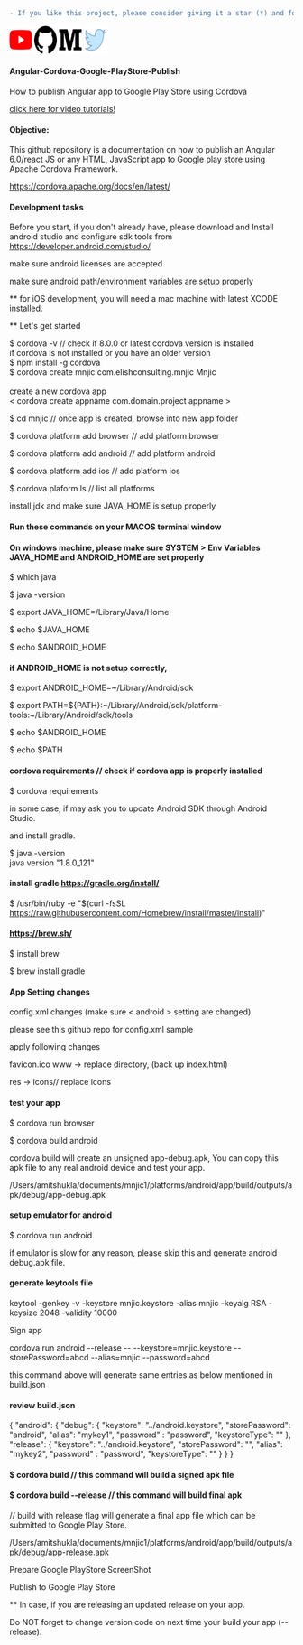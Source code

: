 ```diff
- If you like this project, please consider giving it a star (*) and follow me at GitHub & YouTube.
```
[<img src="https://github.com/AmitXShukla/AmitXShukla.github.io/blob/master/assets/icons/youtube.svg" width=40 height=50>](https://youtube.com/AmitShukla_AI)
[<img src="https://github.com/AmitXShukla/AmitXShukla.github.io/blob/master/assets/icons/github.svg" width=40 height=50>](https://github.com/AmitXShukla)
[<img src="https://github.com/AmitXShukla/AmitXShukla.github.io/blob/master/assets/icons/medium.svg" width=40 height=50>](https://medium.com/@Amit_Shukla)
[<img src="https://github.com/AmitXShukla/AmitXShukla.github.io/blob/master/assets/icons/twitter_1.svg" width=40 height=50>](https://twitter.com/ashuklax)

#### Angular-Cordova-Google-PlayStore-Publish
How to publish Angular app to Google Play Store using Cordova

<A HREF="https://youtu.be/Vfcy1xHR83c" target="_blank">click here for video tutorials!</a>

#### Objective:
This github repository is a documentation on how to publish an Angular 6.0/react JS or any HTML, JavaScript app to Google play store using Apache Cordova Framework.

https://cordova.apache.org/docs/en/latest/


#### Development tasks
Before you start, if you don't already have, please download and Install android studio and configure sdk tools from
https://developer.android.com/studio/

make sure android licenses are accepted

make sure android path/environment variables are setup properly

** for iOS development, you will need a mac machine with latest XCODE installed.

** Let's get started

$ cordova -v  // check if 8.0.0 or latest cordova version is installed<br>
if cordova is not installed or you have an older version <br>
$ npm install -g cordova<br>
$ cordova create mnjic com.elishconsulting.mnjic Mnjic<br>  
create a new cordova app <br>
< cordova create appname com.domain.project appname >

$ cd mnjic // once app is created, browse into new app folder

$ cordova platform add browser // add platform browser

$ cordova platform add android  // add platform android

$ cordova platform add ios // add platform ios

$ cordova plaform ls // list all platforms

install jdk and make sure JAVA_HOME is setup properly

#### Run these commands on your MACOS terminal window
#### On windows machine, please make sure SYSTEM > Env Variables JAVA_HOME and ANDROID_HOME are set properly
$ which java

$ java -version

$ export JAVA_HOME=/Library/Java/Home

$ echo $JAVA_HOME

$ echo $ANDROID_HOME

#### if ANDROID_HOME is not setup correctly,
$ export ANDROID_HOME=~/Library/Android/sdk

$ export PATH=${PATH}:~/Library/Android/sdk/platform-tools:~/Library/Android/sdk/tools

$ echo $ANDROID_HOME

$ echo $PATH

#### cordova requirements // check if cordova app is properly installed

$ cordova requirements

in some case, if may ask you to update Android SDK through Android Studio.

and install gradle.

$ java -version<br>
java version "1.8.0_121"

#### install gradle  https://gradle.org/install/

$ /usr/bin/ruby -e "$(curl -fsSL https://raw.githubusercontent.com/Homebrew/install/master/install)"

#### https://brew.sh/

$ install brew  

$ brew install gradle

#### App Setting changes
config.xml changes (make sure < android > setting are changed)  

please see this github repo for config.xml sample

apply following changes

favicon.ico
www -> replace directory, (back up index.html)

res -> icons// replace icons

#### test your app
$ cordova run browser

$ cordova build android

cordova build will create an unsigned app-debug.apk, You can copy this apk file to any real android device and test your app.

/Users/amitshukla/documents/mnjic1/platforms/android/app/build/outputs/apk/debug/app-debug.apk

#### setup emulator for android
$ cordova run android

if emulator is slow for any reason, please skip this and generate android debug.apk file.

#### generate keytools file
keytool -genkey -v -keystore mnjic.keystore -alias mnjic -keyalg RSA -keysize 2048 -validity 10000

Sign app

cordova run android --release -- --keystore=mnjic.keystore --storePassword=abcd --alias=mnjic --password=abcd

this command above will generate same entries as below mentioned in build.json

#### review build.json

{
    "android": {
        "debug": {
            "keystore": "../android.keystore",
            "storePassword": "android",
            "alias": "mykey1",
            "password" : "password",
            "keystoreType": ""
        },
        "release": {
            "keystore": "../android.keystore",
            "storePassword": "",
            "alias": "mykey2",
            "password" : "password",
            "keystoreType": ""
        }
    }
}

#### $ cordova build  // this command will build a signed apk file
#### $ cordova build --release   // this command will build final apk

// build with release flag will generate a final app file which can be submitted to Google Play Store.

/Users/amitshukla/documents/mnjic1/platforms/android/app/build/outputs/apk/debug/app-release.apk

Prepare Google PlayStore ScreenShot

Publish to Google Play Store

** In case, if you are releasing an updated release on your app.

Do NOT forget to change version code on next time your build your app (--release).
<widget id="com.elishconsulting.mnjic" version="1.0.0" xmlns="http://www.w3.org/ns/widgets" xmlns:cdv="http://cordova.apache.org/ns/1.0">
